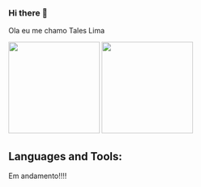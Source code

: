 ### Hi there 👋

Ola eu me chamo Tales Lima 
<div>
  <img height="180em" src="https://github-readme-stats.vercel.app/api?username=Tales1982&show_icons=true&theme=tokyonight"/>
 <img height="180em" src="https://github-readme-stats.vercel.app/api/top-langs/?username=Tales1982&layout=compact&theme=tokyonight"/>
</div>
<h2>Languages and Tools:</h2>
Em andamento!!!!
<!--
**tales1982/tales1982** is a ✨ _special_ ✨ repository because its `README.md` (this file) appears on your GitHub profile.

Here are some ideas to get you started:

- 🔭 I’m currently working on ...
- 🌱 I’m currently learning ...
- 👯 I’m looking to collaborate on ...
- 🤔 I’m looking for help with ...
- 💬 Ask me about ...
- 📫 How to reach me: ...
- 😄 Pronouns: ...
- ⚡ Fun fact: ...
-->

